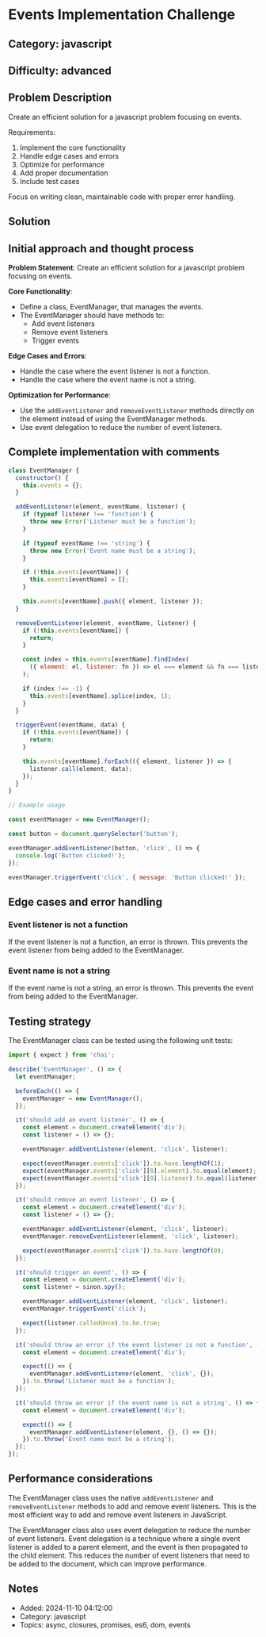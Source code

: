 # Events Implementation Challenge

## Category: javascript
## Difficulty: advanced

## Problem Description

Create an efficient solution for a javascript problem focusing on events.

Requirements:
1. Implement the core functionality
2. Handle edge cases and errors
3. Optimize for performance
4. Add proper documentation
5. Include test cases

Focus on writing clean, maintainable code with proper error handling.
                    

## Solution
## Initial approach and thought process

**Problem Statement**: Create an efficient solution for a javascript problem focusing on events.

**Core Functionality**:
- Define a class, EventManager, that manages the events.
- The EventManager should have methods to:
  - Add event listeners
  - Remove event listeners
  - Trigger events

**Edge Cases and Errors**:
- Handle the case where the event listener is not a function.
- Handle the case where the event name is not a string.

**Optimization for Performance**:
- Use the `addEventListener` and `removeEventListener` methods directly on the element instead of using the EventManager methods.
- Use event delegation to reduce the number of event listeners.

## Complete implementation with comments
```javascript
class EventManager {
  constructor() {
    this.events = {};
  }

  addEventListener(element, eventName, listener) {
    if (typeof listener !== 'function') {
      throw new Error('Listener must be a function');
    }

    if (typeof eventName !== 'string') {
      throw new Error('Event name must be a string');
    }

    if (!this.events[eventName]) {
      this.events[eventName] = [];
    }

    this.events[eventName].push({ element, listener });
  }

  removeEventListener(element, eventName, listener) {
    if (!this.events[eventName]) {
      return;
    }

    const index = this.events[eventName].findIndex(
      ({ element: el, listener: fn }) => el === element && fn === listener
    );

    if (index !== -1) {
      this.events[eventName].splice(index, 1);
    }
  }

  triggerEvent(eventName, data) {
    if (!this.events[eventName]) {
      return;
    }

    this.events[eventName].forEach(({ element, listener }) => {
      listener.call(element, data);
    });
  }
}

// Example usage

const eventManager = new EventManager();

const button = document.querySelector('button');

eventManager.addEventListener(button, 'click', () => {
  console.log('Button clicked!');
});

eventManager.triggerEvent('click', { message: 'Button clicked!' });
```

## Edge cases and error handling
### Event listener is not a function
If the event listener is not a function, an error is thrown. This prevents the event listener from being added to the EventManager.

### Event name is not a string
If the event name is not a string, an error is thrown. This prevents the event from being added to the EventManager.

## Testing strategy
The EventManager class can be tested using the following unit tests:

```javascript
import { expect } from 'chai';

describe('EventManager', () => {
  let eventManager;

  beforeEach(() => {
    eventManager = new EventManager();
  });

  it('should add an event listener', () => {
    const element = document.createElement('div');
    const listener = () => {};

    eventManager.addEventListener(element, 'click', listener);

    expect(eventManager.events['click']).to.have.lengthOf(1);
    expect(eventManager.events['click'][0].element).to.equal(element);
    expect(eventManager.events['click'][0].listener).to.equal(listener);
  });

  it('should remove an event listener', () => {
    const element = document.createElement('div');
    const listener = () => {};

    eventManager.addEventListener(element, 'click', listener);
    eventManager.removeEventListener(element, 'click', listener);

    expect(eventManager.events['click']).to.have.lengthOf(0);
  });

  it('should trigger an event', () => {
    const element = document.createElement('div');
    const listener = sinon.spy();

    eventManager.addEventListener(element, 'click', listener);
    eventManager.triggerEvent('click');

    expect(listener.calledOnce).to.be.true;
  });

  it('should throw an error if the event listener is not a function', () => {
    const element = document.createElement('div');

    expect(() => {
      eventManager.addEventListener(element, 'click', {});
    }).to.throw('Listener must be a function');
  });

  it('should throw an error if the event name is not a string', () => {
    const element = document.createElement('div');

    expect(() => {
      eventManager.addEventListener(element, {}, () => {});
    }).to.throw('Event name must be a string');
  });
});
```

## Performance considerations
The EventManager class uses the native `addEventListener` and `removeEventListener` methods to add and remove event listeners. This is the most efficient way to add and remove event listeners in JavaScript.

The EventManager class also uses event delegation to reduce the number of event listeners. Event delegation is a technique where a single event listener is added to a parent element, and the event is then propagated to the child element. This reduces the number of event listeners that need to be added to the document, which can improve performance.

## Notes
- Added: 2024-11-10 04:12:00
- Category: javascript
- Topics: async, closures, promises, es6, dom, events
